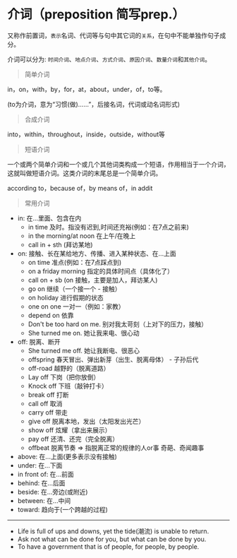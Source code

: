 # 介词（preposition 简写prep.）

又称作前置词，`表示`名词、代词等与句中其它词的`关系`，在句中不能单独作句子成分。

介词可以分为: `时间介词`、`地点介词`、`方式介词`、`原因介词`、`数量介词`和`其他介词`。

> 简单介词

in，on，with，by，for，at，about，under，of，to等。

(to为介词，意为“习惯(做)……”，后接名词，代词或动名词形式)

> 合成介词

into，within，throughout，inside，outside，without等

> 短语介词

一个或两个简单介词和一个或几个其他词类构成一个短语，作用相当于一个介词，这就叫做短语介词。这类介词的末尾总是一个简单介词。

according to，because of，by means of，in addit

> 常用介词

* in: 在...里面、包含在内
    * in time 及时。指没有迟到,时间还充裕(例如：在7点之前来)
    * in the morning/at noon 在上午/在晚上
    * call in + sth (拜访某地)
* on: 接触、长在某给地方、传播、进入某种状态、在...上面
    * on time 准点(例如：在7点踩点到)
    * on a friday morning 指定的具体时间点（具体化了）
    * call on + sb (on 接触，主要是加人，拜访某人)
    * go on 继续（一个接一个 - 接触）
    * on holiday 进行假期的状态
    * one on one 一对一（例如：家教）
    * depend on 依靠
    * Don't be too hard on me. 别对我太苛刻（上对下的压力，接触）
    * She turned me on.   她让我来电、很心动
* off: 脱离、断开
    * She turned me off.  她让我断电、很恶心
    * offspring  春天冒出、弹出新芽（出生、脱离母体） - 子孙后代
    * off-road  越野的（脱离道路）
    * Lay off 下岗（把你放倒）
    * Knock off 下班（敲钟打卡）
    * break off 打断
    * call off  取消
    * carry off 带走
    * give off  脱离本地，发出（太阳发出光芒）
    * show off 炫耀（拿出来展示）
    * pay off 还清、还完（完全脱离）
    * offbeat 脱离节奏 => 指脱离正常的规律的人or事 奇葩、奇闻趣事
* above: 在...上面(更多表示没有接触)
* under: 在...下面
* in front of: 在...前面
* behind: 在...后面
* beside: 在...旁边(或附近)
* between: 在...中间
* toward: 趋向于(一个跨越的过程)

---

* Life is full of ups and downs, yet the tide(潮流) is unable to return.
* Ask not what can be done for you, but what can be done by you.
* To have a government that is of people, for people, by people.
